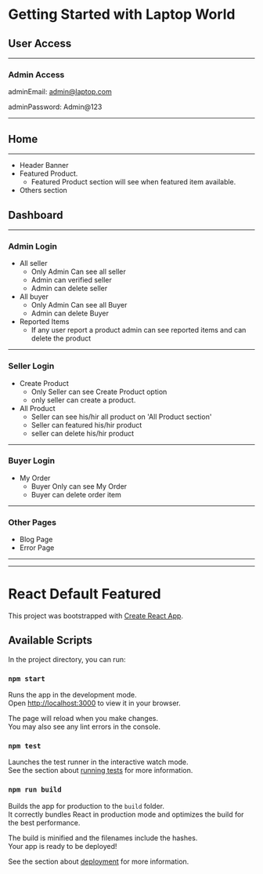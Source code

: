 # Getting Started with Laptop World

## User Access

---

### Admin Access

adminEmail: admin@laptop.com

adminPassword: Admin@123

---

## Home

---

- Header Banner
- Featured Product.
  - Featured Product section will see when featured item available.
- Others section

## Dashboard

---

### Admin Login

- All seller
  - Only Admin Can see all seller
  - Admin can verified seller
  - Admin can delete seller
- All buyer
  - Only Admin Can see all Buyer
  - Admin can delete Buyer
- Reported Items
  - If any user report a product admin can see reported items and can delete the product

---

### Seller Login

- Create Product
  - Only Seller can see Create Product option
  - only seller can create a product.
- All Product
  - Seller can see his/hir all product on 'All Product section'
  - Seller can featured his/hir product
  - seller can delete his/hir product

---

### Buyer Login

- My Order
  - Buyer Only can see My Order
  - Buyer can delete order item

---

### Other Pages

- Blog Page
- Error Page

---

---

# React Default Featured

This project was bootstrapped with [Create React App](https://github.com/facebook/create-react-app).

## Available Scripts

In the project directory, you can run:

### `npm start`

Runs the app in the development mode.\
Open [http://localhost:3000](http://localhost:3000) to view it in your browser.

The page will reload when you make changes.\
You may also see any lint errors in the console.

### `npm test`

Launches the test runner in the interactive watch mode.\
See the section about [running tests](https://facebook.github.io/create-react-app/docs/running-tests) for more information.

### `npm run build`

Builds the app for production to the `build` folder.\
It correctly bundles React in production mode and optimizes the build for the best performance.

The build is minified and the filenames include the hashes.\
Your app is ready to be deployed!

See the section about [deployment](https://facebook.github.io/create-react-app/docs/deployment) for more information.
